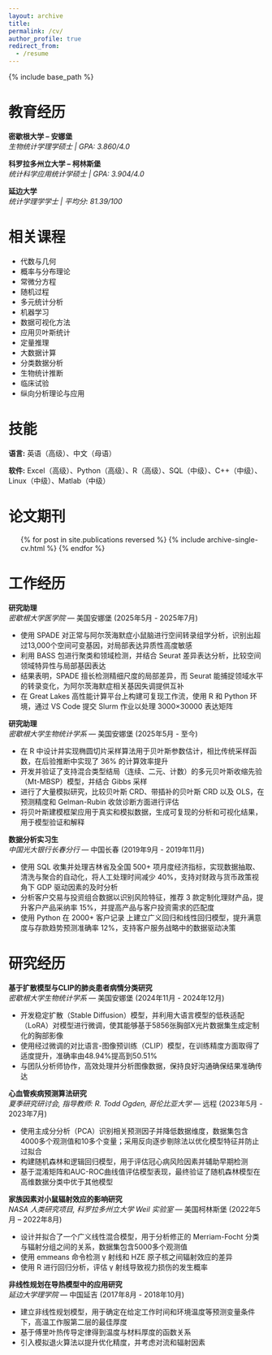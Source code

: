 ```yaml
---
layout: archive
title:
permalink: /cv/
author_profile: true
redirect_from:
  - /resume
---
```


{% include base_path %}

教育经历
======
**密歇根大学 – 安娜堡**  
*生物统计学理学硕士 | GPA: 3.860/4.0*

**科罗拉多州立大学 – 柯林斯堡**  
*统计科学应用统计学硕士 | GPA: 3.904/4.0*

**延边大学**  
*统计学理学学士 | 平均分: 81.39/100*

相关课程
======
* 代数与几何
* 概率与分布理论
* 常微分方程
* 随机过程
* 多元统计分析
* 机器学习
* 数据可视化方法
* 应用贝叶斯统计
* 定量推理
* 大数据计算
* 分类数据分析
* 生物统计推断
* 临床试验
* 纵向分析理论与应用

技能
======
**语言:** 英语（高级）、中文（母语）

**软件:** Excel（高级）、Python（高级）、R（高级）、SQL（中级）、C++（中级）、Linux（中级）、Matlab（中级）

论文期刊
======
  <ul>{% for post in site.publications reversed %}
    {% include archive-single-cv.html %}
  {% endfor %}</ul>
  
工作经历
======

**研究助理**  
_密歇根大学医学院_ — 美国安娜堡 (2025年5月 - 2025年7月)
- 使用 SPADE 对正常与阿尔茨海默症小鼠脑进行空间转录组学分析，识别出超过13,000个空间可变基因，对局部表达异质性高度敏感
- 利用 BASS 包进行聚类和领域检测，并结合 Seurat 差异表达分析，比较空间领域特异性与局部基因表达  
- 结果表明，SPADE 擅长检测精细尺度的局部差异，而 Seurat 能捕捉领域水平的转录变化，为阿尔茨海默症相关基因失调提供互补
- 在 Great Lakes 高性能计算平台上构建可复现工作流，使用 R 和 Python 环境，通过 VS Code 提交 Slurm 作业以处理 3000×30000 表达矩阵

**研究助理**  
_密歇根大学生物统计学系_ — 美国安娜堡 (2025年5月 - 至今)
- 在 R 中设计并实现椭圆切片采样算法用于贝叶斯参数估计，相比传统采样函数，在后验推断中实现了 36% 的计算效率提升
- 开发并验证了支持混合类型结局（连续、二元、计数）的多元贝叶斯收缩先验（Mt-MBSP）模型，并结合 Gibbs 采样  
- 进行了大量模拟研究，比较贝叶斯 CRD、带插补的贝叶斯 CRD 以及 OLS，在预测精度和 Gelman-Rubin 收敛诊断方面进行评估
- 将贝叶斯建模框架应用于真实和模拟数据，生成可复现的分析和可视化结果，用于模型验证和解释

**数据分析实习生**  
_中国光大银行长春分行_ — 中国长春 (2019年9月 - 2019年11月)
- 使用 SQL 收集并处理吉林省及全国 500+ 项月度经济指标，实现数据抽取、清洗与聚合的自动化，将人工处理时间减少 40%，支持对财政与货币政策视角下 GDP 驱动因素的及时分析
- 分析客户交易与投资组合数据以识别风险特征，推荐 3 款定制化理财产品，提升客户产品采纳率 15%，并提高产品与客户投资需求的匹配度 
- 使用 Python 在 2000+ 客户记录 上建立广义回归和线性回归模型，提升满意度与存款趋势预测准确率 12%，支持客户服务战略中的数据驱动决策
  
研究经历
======

**基于扩散模型与CLIP的肺炎患者病情分类研究**  
_密歇根大学生物统计学系_ — 美国安娜堡 (2024年11月 - 2024年12月)
- 开发稳定扩散（Stable Diffusion）模型，并利用大语言模型的低秩适配（LoRA）对模型进行微调，使其能够基于5856张胸部X光片数据集生成定制化的胸部影像
- 使用经过微调的对比语言-图像预训练（CLIP）模型，在训练精度方面取得了适度提升，准确率由48.94%提高到50.51%  
- 与团队分析师协作，高效处理并分析图像数据，保持良好沟通确保结果准确传达

**心血管疾病预测算法研究**  
_夏季研究研讨会, 指导教师: R. Todd Ogden, 哥伦比亚大学_ — 远程 (2023年5月 - 2023年7月)
- 使用主成分分析（PCA）识别相关预测因子并降低数据维度，数据集包含4000多个观测值和10多个变量；采用反向逐步剔除法以优化模型特征并防止过拟合
- 构建随机森林和逻辑回归模型，用于评估冠心病风险因素并辅助早期检测  
- 基于混淆矩阵和AUC-ROC曲线值评估模型表现，最终验证了随机森林模型在高维数据分类中优于其他模型

**家族因素对小鼠辐射效应的影响研究**  
_NASA 人类研究项目, 科罗拉多州立大学 Weil 实验室_ — 美国柯林斯堡 (2022年5月 – 2022年8月)
- 设计并拟合了一个广义线性混合模型，用于分析修正的 Merriam-Focht 分类与辐射分组之间的关系，数据集包含5000多个观测值
- 使用 emmeans 命令检测 γ 射线和 HZE 原子核之间辐射效应的差异  
- 使用 R 进行回归分析，评估 γ 射线导致视力损伤的发生概率

**非线性规划在导热模型中的应用研究**  
_延边大学理学院_ — 中国延吉 (2017年8月 - 2018年10月)
- 建立非线性规划模型，用于确定在给定工作时间和环境温度等预测变量条件下，高温工作服第二层的最佳厚度
- 基于傅里叶热传导定律得到温度与材料厚度的函数关系  
- 引入模拟退火算法以提升优化精度，并考虑对流和辐射因素

